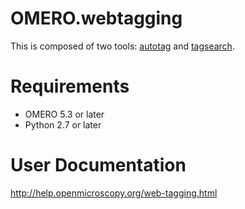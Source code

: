 OMERO.webtagging
================

This is composed of two tools: [autotag](autotag/README.rst) and
[tagsearch](tagsearch/README.rst).

Requirements
============

* OMERO 5.3 or later
* Python 2.7 or later

User Documentation
==================

http://help.openmicroscopy.org/web-tagging.html
